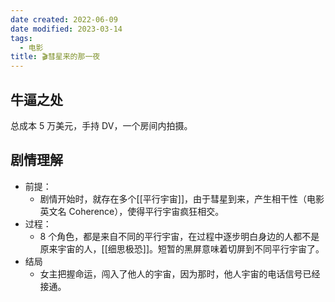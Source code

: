 ```yaml
---
date created: 2022-06-09
date modified: 2023-03-14
tags:
  - 电影
title: 🎬彗星来的那一夜
---
```


## 牛逼之处

总成本 5 万美元，手持 DV，一个房间内拍摄。

## 剧情理解

- 前提：
	- 剧情开始时，就存在多个[[平行宇宙]]，由于彗星到来，产生相干性（电影英文名 Coherence），使得平行宇宙疯狂相交。
- 过程：
	- 8 个角色，都是来自不同的平行宇宙，在过程中逐步明白身边的人都不是原来宇宙的人，[[细思极恐]]。短暂的黑屏意味着切屏到不同平行宇宙了。
- 结局
	- 女主把握命运，闯入了他人的宇宙，因为那时，他人宇宙的电话信号已经接通。
